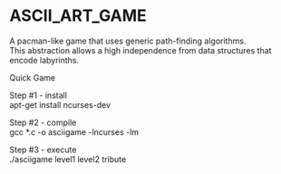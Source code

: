# ASCII_ART_GAME
A pacman-like game that uses generic path-finding algorithms. <br />
This abstraction allows a high independence from data structures that encode labyrinths.

Quick Game

Step #1 - install <br />
apt-get install ncurses-dev

Step #2 - compile <br />
gcc *.c -o asciigame -lncurses -lm

Step #3 - execute <br />
./asciigame level1 level2 tribute
